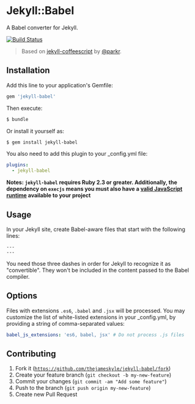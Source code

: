 # Jekyll::Babel

A Babel converter for Jekyll.

[![Build Status](https://travis-ci.org/babel/jekyll-babel.svg?branch=master)](https://travis-ci.org/babel/jekyll-babel)

> Based on [jekyll-coffeescript](https://github.com/jekyll/jekyll-coffeescript) by [@parkr](https://github.com/parkr).

## Installation

Add this line to your application's Gemfile:

```ruby
gem 'jekyll-babel'
```

Then execute:

```bash
$ bundle
```

Or install it yourself as:

```bash
$ gem install jekyll-babel
```

You also need to add this plugin to your \_config.yml file:

```yml
plugins:
  - jekyll-babel
```

**Notes: `jekyll-babel` requires Ruby 2.3 or greater. Additionally, the dependency on `execjs` means you must also have a [valid JavaScript runtime](https://github.com/sstephenson/execjs#execjs) available to your project**

## Usage

In your Jekyll site, create Babel-aware files that start with the following lines:

```
---
---
```

You need those three dashes in order for Jekyll to recognize it as "convertible". They won't be included in the content passed to the Babel compiler.

## Options

Files with extensions `.es6`, `.babel` and `.jsx` will be processed. You may customize the list of white-listed extensions in your \_config.yml, by providing a string of comma-separated values:

```yml
babel_js_extensions: 'es6, babel, jsx' # Do not process .js files
```

## Contributing

1. Fork it ([`https://github.com/thejameskyle/jekyll-babel/fork`](https://github.com/thejameskyle/jekyll-babel/fork))
2. Create your feature branch (`git checkout -b my-new-feature`)
3. Commit your changes (`git commit -am "Add some feature"`)
4. Push to the branch (`git push origin my-new-feature`)
5. Create new Pull Request
